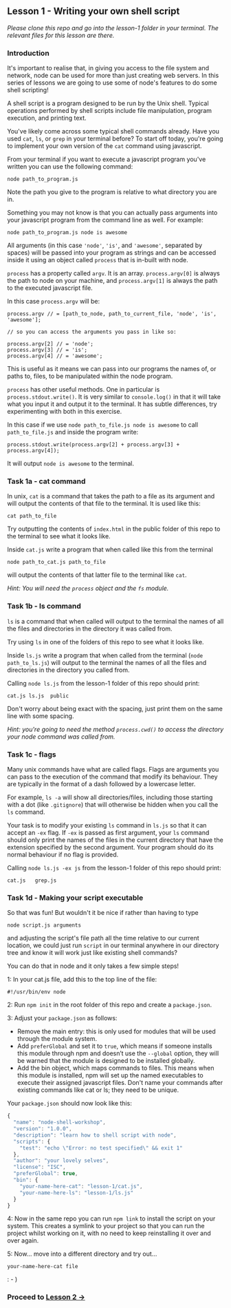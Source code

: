 ## Lesson 1 - Writing your own shell script

_Please clone this repo and go into the lesson-1 folder in your terminal. The relevant files for this lesson are there._

### Introduction

It's important to realise that, in giving you access to the file system and network,
node can be used for more than just creating web servers. In this series of lessons we are going to use some of node's features to do some shell scripting!

A shell script is a program designed to be run by the Unix shell. Typical operations performed by shell scripts include file manipulation, program execution, and printing text.

You've likely come across some typical shell commands already. Have you used `cat`, `ls`, or `grep` in your terminal before? To start off today, you're going to implement your own version of the `cat` command using javascript.

From your terminal if you want to execute a javascript program you've written you can use the following command:

```
node path_to_program.js
```

Note the path you give to the program is relative to what directory you are in.

Something you may not know is that you can actually pass arguments into your javascript program from the command line as well. For example:

```
node path_to_program.js node is awesome
```

All arguments (in this case `'node'`, `'is'`, and `'awesome'`, separated by spaces) will be passed into your program as strings and can be accessed inside it using an object called `process` that is in-built with node.

`process` has a property called `argv`. It is an array. `process.argv[0]` is always the path to node on your machine, and `process.argv[1]` is always the path to the executed javascript file.

In this case `process.argv` will be:

```javscript
process.argv // = [path_to_node, path_to_current_file, 'node', 'is', 'awesome'];

// so you can access the arguments you pass in like so:

process.argv[2] // = 'node';
process.argv[3] // = 'is';
process.argv[4] // = 'awesome';

```

This is useful as it means we can pass into our programs the names of, or paths to, files, to be manipulated within the node program.

`process` has other useful methods. One in particular is `process.stdout.write()`. It is very similar to `console.log()` in that it will take what you input it and output it to the terminal. It has subtle differences, try experimenting with both in this exercise.

In this case if we use `node path_to_file.js node is awesome` to call `path_to_file.js` and inside the program write:

```
process.stdout.write(process.argv[2] + process.argv[3] + process.argv[4]);
```

It will output `node is awesome` to the terminal.

### Task 1a - cat command

In unix, `cat` is a command that takes the path to a file as its argument and will output the contents of that file to the terminal. It is used like this:

`cat path_to_file`

Try outputting the contents of `index.html` in the public folder of this repo to the terminal to see what it looks like.

Inside `cat.js` write a program that when called like this from the terminal

`node path_to_cat.js path_to_file`

will output the contents of that latter file to the terminal like `cat`.

*Hint: You will need the `process` object and the `fs` module.*

### Task 1b - ls command

`ls` is a command that when called will output to the terminal the names of all the files and directories in the directory it was called from.

Try using `ls` in one of the folders of this repo to see what it looks like.

Inside `ls.js` write a program that when called from the terminal (`node path_to_ls.js`) will output to the terminal the names of all the files and directories in the directory you called from.

Calling `node ls.js` from the lesson-1 folder of this repo should print:

`cat.js ls.js  public`

Don't worry about being exact with the spacing, just print them on the same line with some spacing.

*Hint: you're going to need the method `process.cwd()` to access the directory your node command was called from.*

### Task 1c - flags

Many unix commands have what are called flags. Flags are arguments you can pass to the execution of the command that modify its behaviour. They are typically in the format of a dash followed by a lowercase letter.

For example, `ls -a` will show all directories/files, including those starting with a dot (like `.gitignore`) that will otherwise be hidden when you call the `ls` command.

Your task is to modify your existing `ls` command in `ls.js` so that it can accept an `-ex` flag. If `-ex` is passed as first argument, your `ls` command should only print the names of the files in the current directory that have the extension specified by the second argument. Your program should do its normal behaviour if no flag is provided.

Calling `node ls.js -ex js` from the lesson-1 folder of this repo should print:

`cat.js   grep.js`

### Task 1d - Making your script executable

So that was fun! But wouldn't it be nice if rather than having to type

`node script.js arguments`

and adjusting the script's file path all the time relative to our current location, we could just run `script` in our terminal anywhere in our directory tree and know it will work just like existing shell commands?

You can do that in node and it only takes a few simple steps!

1: In your cat.js file, add this to the top line of the file:

```
#!/usr/bin/env node
```

2: Run `npm init` in the root folder of this repo and create a `package.json`.

3: Adjust your `package.json` as follows:

* Remove the main entry: this is only used for modules that will be used through the module system.
* Add `preferGlobal` and set it to `true`, which means if someone installs this module through npm and doesn’t use the `--global` option, they will be warned that the module is designed to be installed globally.
* Add the bin object, which maps commands to files. This means when this module is installed, npm will set up the named executables to execute their assigned javascript files. Don't name your commands after existing commands like cat or ls; they need to be unique.

Your `package.json` should now look like this:

```javascript
{
  "name": "node-shell-workshop",
  "version": "1.0.0",
  "description": "learn how to shell script with node",
  "scripts": {
    "test": "echo \"Error: no test specified\" && exit 1"
  },
  "author": "your lovely selves",
  "license": "ISC",
  "preferGlobal": true,
  "bin": {
    "your-name-here-cat": "lesson-1/cat.js",
    "your-name-here-ls": "lesson-1/ls.js"
  }
}
```

4: Now in the same repo you can run `npm link` to install the script on your system. This creates a symlink to your project so that you can run the project whilst working on it, with no need to keep reinstalling it over and over again.

5: Now... move into a different directory and try out...

```
your-name-here-cat file
```

: - )

### Proceed to [Lesson 2 ->](./lesson-2.md)
